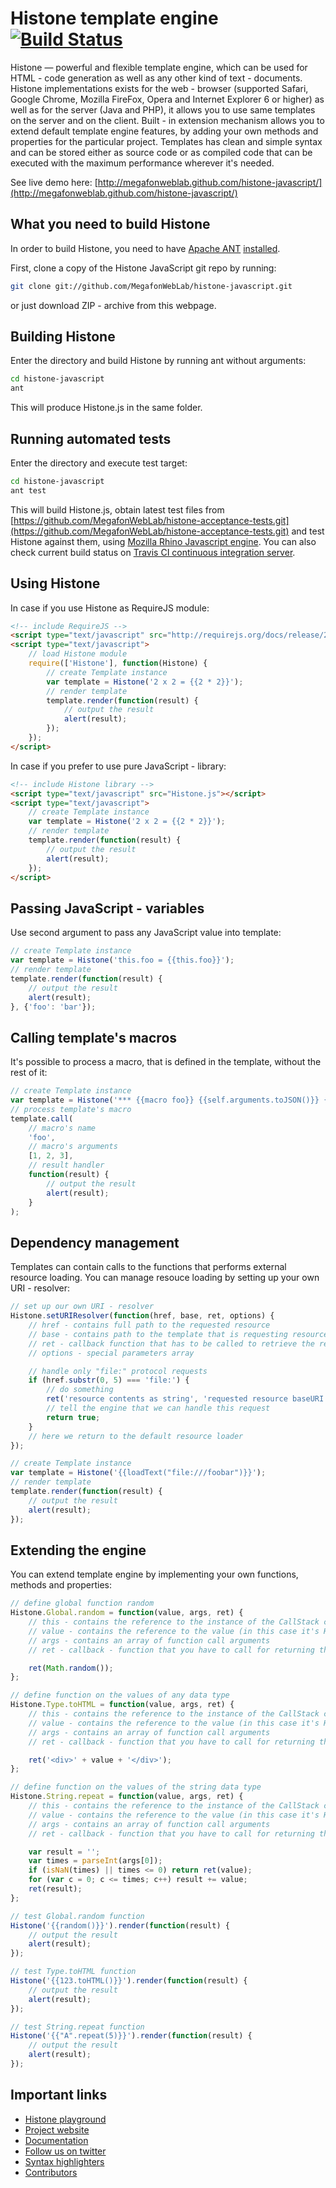 Histone template engine [![Build Status](https://secure.travis-ci.org/MegafonWebLab/histone-javascript.png)](http://travis-ci.org/MegafonWebLab/histone-javascript)
==================

Histone — powerful and flexible template engine, which can be used for
HTML - code generation as well as any other kind of text - documents.
Histone implementations exists for the web - browser (supported Safari,
Google Chrome, Mozilla FireFox, Opera and Internet Explorer 6 or higher) as well as for the server
(Java and PHP), it allows you to use same templates on the server and on the
client. Built - in extension mechanism allows you to extend default template
engine features, by adding your own methods and properties for the particular
project. Templates has clean and simple syntax and can be stored either as
source code or as compiled code that can be executed with the maximum
performance wherever it's needed.

See live demo here:
[http://megafonweblab.github.com/histone-javascript/](http://megafonweblab.github.com/histone-javascript/)

What you need to build Histone
--------------------------------------

In order to build Histone, you need to have [Apache ANT](http://ant.apache.org)
[installed](http://ant.apache.org/manual/index.html).

First, clone a copy of the Histone JavaScript git repo by running:

```bash
git clone git://github.com/MegafonWebLab/histone-javascript.git
```

or just download ZIP - archive from this webpage.

Building Histone
--------------------------------------

Enter the directory and build Histone by running ant without arguments:

```bash
cd histone-javascript
ant
```

This will produce Histone.js in the same folder.

Running automated tests
--------------------------------------

Enter the directory and execute test target:

```bash
cd histone-javascript
ant test
```

This will build Histone.js, obtain latest test files from
[https://github.com/MegafonWebLab/histone-acceptance-tests.git](https://github.com/MegafonWebLab/histone-acceptance-tests.git)
and test Histone against them, using [Mozilla Rhino Javascript engine](https://developer.mozilla.org/en-US/docs/Rhino).
You can also check current build status on [Travis CI continuous integration server](https://travis-ci.org/#!/MegafonWebLab/histone-javascript).

Using Histone
--------------------------------------

In case if you use Histone as RequireJS module:

```html
<!-- include RequireJS -->
<script type="text/javascript" src="http://requirejs.org/docs/release/2.0.6/minified/require.js"></script>
<script type="text/javascript">
	// load Histone module
	require(['Histone'], function(Histone) {
		// create Template instance
		var template = Histone('2 x 2 = {{2 * 2}}');
		// render template
		template.render(function(result) {
			// output the result
			alert(result);
		});
	});
</script>
```

In case if you prefer to use pure JavaScript - library:

```html
<!-- include Histone library -->
<script type="text/javascript" src="Histone.js"></script>
<script type="text/javascript">
    // create Template instance
    var template = Histone('2 x 2 = {{2 * 2}}');
    // render template
    template.render(function(result) {
        // output the result
        alert(result);
    });
</script>
```

Passing JavaScript - variables
--------------------------------------

Use second argument to pass any JavaScript value into template:

```javascript
// create Template instance
var template = Histone('this.foo = {{this.foo}}');
// render template
template.render(function(result) {
    // output the result
    alert(result);
}, {'foo': 'bar'});
```

Calling template's macros
--------------------------------------

It's possible to process a macro, that is defined in the template,
without the rest of it:

```javascript
// create Template instance
var template = Histone('*** {{macro foo}} {{self.arguments.toJSON()}} {{/macro}} ***');
// process template's macro
template.call(
    // macro's name
    'foo',
    // macro's arguments
    [1, 2, 3],
    // result handler
    function(result) {
        // output the result
        alert(result);
    }
);
```

Dependency management
--------------------------------------

Templates can contain calls to the functions that performs external resource
loading. You can manage resouce loading by setting up your own URI - resolver:

```javascript
// set up our own URI - resolver
Histone.setURIResolver(function(href, base, ret, options) {
    // href - contains full path to the requested resource
    // base - contains path to the template that is requesting resource
    // ret - callback function that has to be called to retrieve the result
    // options - special parameters array

    // handle only "file:" protocol requests
    if (href.substr(0, 5) === 'file:') {
        // do something
        ret('resource contents as string', 'requested resource baseURI');
        // tell the engine that we can handle this request
        return true;
    }
    // here we return to the default resource loader
});

// create Template instance
var template = Histone('{{loadText("file:///foobar")}}');
// render template
template.render(function(result) {
    // output the result
    alert(result);
});
```

Extending the engine
--------------------------------------

You can extend template engine by implementing your own functions,
methods and properties:

```javascript
// define global function random
Histone.Global.random = function(value, args, ret) {
    // this - contains the reference to the instance of the CallStack class
    // value - contains the reference to the value (in this case it's Histone.Global object)
    // args - contains an array of function call arguments
    // ret - callback - function that you have to call for returning the result

    ret(Math.random());
};

// define function on the values of any data type
Histone.Type.toHTML = function(value, args, ret) {
    // this - contains the reference to the instance of the CallStack class
    // value - contains the reference to the value (in this case it's Histone.Global object)
    // args - contains an array of function call arguments
    // ret - callback - function that you have to call for returning the result

    ret('<div>' + value + '</div>');
};

// define function on the values of the string data type
Histone.String.repeat = function(value, args, ret) {
    // this - contains the reference to the instance of the CallStack class
    // value - contains the reference to the value (in this case it's Histone.Global object)
    // args - contains an array of function call arguments
    // ret - callback - function that you have to call for returning the result

    var result = '';
    var times = parseInt(args[0]);
    if (isNaN(times) || times <= 0) return ret(value);
    for (var c = 0; c <= times; c++) result += value;
    ret(result);
};

// test Global.random function
Histone('{{random()}}').render(function(result) {
    // output the result
    alert(result);
});

// test Type.toHTML function
Histone('{{123.toHTML()}}').render(function(result) {
    // output the result
    alert(result);
});

// test String.repeat function
Histone('{{"A".repeat(5)}}').render(function(result) {
    // output the result
    alert(result);
});
```

Important links
--------------------------------------

* [Histone playground](http://megafonweblab.github.com/histone-javascript/)
* [Project website](http://weblab.megafon.ru/histone/en/)
* [Documentation](http://weblab.megafon.ru/wiki/display/HistoneDocEN/Documentation)
* [Follow us on twitter](https://twitter.com/intent/follow?screen_name=MegafonWebLab)
* [Syntax highlighters](https://github.com/MegafonWebLab/histone-syntax-highlighting)
* [Contributors](http://weblab.megafon.ru/histone/contributors/#JavaScript)